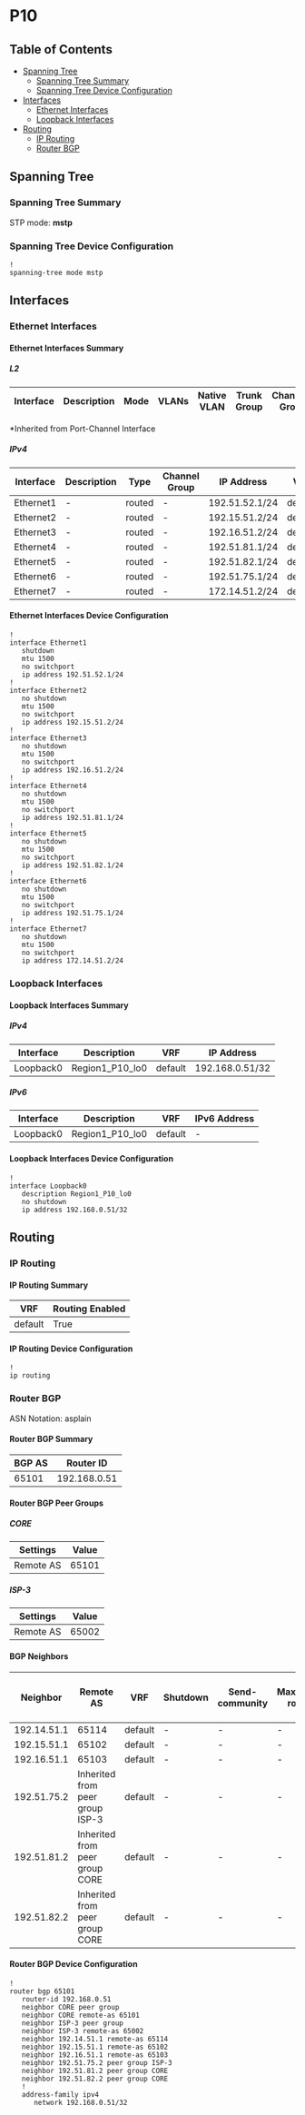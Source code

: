 # P10

## Table of Contents

- [Spanning Tree](#spanning-tree)
  - [Spanning Tree Summary](#spanning-tree-summary)
  - [Spanning Tree Device Configuration](#spanning-tree-device-configuration)
- [Interfaces](#interfaces)
  - [Ethernet Interfaces](#ethernet-interfaces)
  - [Loopback Interfaces](#loopback-interfaces)
- [Routing](#routing)
  - [IP Routing](#ip-routing)
  - [Router BGP](#router-bgp)

## Spanning Tree

### Spanning Tree Summary

STP mode: **mstp**

### Spanning Tree Device Configuration

```eos
!
spanning-tree mode mstp
```

## Interfaces

### Ethernet Interfaces

#### Ethernet Interfaces Summary

##### L2

| Interface | Description | Mode | VLANs | Native VLAN | Trunk Group | Channel-Group |
| --------- | ----------- | ---- | ----- | ----------- | ----------- | ------------- |

*Inherited from Port-Channel Interface

##### IPv4

| Interface | Description | Type | Channel Group | IP Address | VRF |  MTU | Shutdown | ACL In | ACL Out |
| --------- | ----------- | -----| ------------- | ---------- | ----| ---- | -------- | ------ | ------- |
| Ethernet1 | - | routed | - | 192.51.52.1/24 | default | 1500 | True | - | - |
| Ethernet2 | - | routed | - | 192.15.51.2/24 | default | 1500 | False | - | - |
| Ethernet3 | - | routed | - | 192.16.51.2/24 | default | 1500 | False | - | - |
| Ethernet4 | - | routed | - | 192.51.81.1/24 | default | 1500 | False | - | - |
| Ethernet5 | - | routed | - | 192.51.82.1/24 | default | 1500 | False | - | - |
| Ethernet6 | - | routed | - | 192.51.75.1/24 | default | 1500 | False | - | - |
| Ethernet7 | - | routed | - | 172.14.51.2/24 | default | 1500 | False | - | - |

#### Ethernet Interfaces Device Configuration

```eos
!
interface Ethernet1
   shutdown
   mtu 1500
   no switchport
   ip address 192.51.52.1/24
!
interface Ethernet2
   no shutdown
   mtu 1500
   no switchport
   ip address 192.15.51.2/24
!
interface Ethernet3
   no shutdown
   mtu 1500
   no switchport
   ip address 192.16.51.2/24
!
interface Ethernet4
   no shutdown
   mtu 1500
   no switchport
   ip address 192.51.81.1/24
!
interface Ethernet5
   no shutdown
   mtu 1500
   no switchport
   ip address 192.51.82.1/24
!
interface Ethernet6
   no shutdown
   mtu 1500
   no switchport
   ip address 192.51.75.1/24
!
interface Ethernet7
   no shutdown
   mtu 1500
   no switchport
   ip address 172.14.51.2/24
```

### Loopback Interfaces

#### Loopback Interfaces Summary

##### IPv4

| Interface | Description | VRF | IP Address |
| --------- | ----------- | --- | ---------- |
| Loopback0 | Region1_P10_lo0 | default | 192.168.0.51/32 |

##### IPv6

| Interface | Description | VRF | IPv6 Address |
| --------- | ----------- | --- | ------------ |
| Loopback0 | Region1_P10_lo0 | default | - |

#### Loopback Interfaces Device Configuration

```eos
!
interface Loopback0
   description Region1_P10_lo0
   no shutdown
   ip address 192.168.0.51/32
```

## Routing

### IP Routing

#### IP Routing Summary

| VRF | Routing Enabled |
| --- | --------------- |
| default | True |

#### IP Routing Device Configuration

```eos
!
ip routing
```

### Router BGP

ASN Notation: asplain

#### Router BGP Summary

| BGP AS | Router ID |
| ------ | --------- |
| 65101 | 192.168.0.51 |

#### Router BGP Peer Groups

##### CORE

| Settings | Value |
| -------- | ----- |
| Remote AS | 65101 |

##### ISP-3

| Settings | Value |
| -------- | ----- |
| Remote AS | 65002 |

#### BGP Neighbors

| Neighbor | Remote AS | VRF | Shutdown | Send-community | Maximum-routes | Allowas-in | BFD | RIB Pre-Policy Retain | Route-Reflector Client | Passive | TTL Max Hops |
| -------- | --------- | --- | -------- | -------------- | -------------- | ---------- | --- | --------------------- | ---------------------- | ------- | ------------ |
| 192.14.51.1 | 65114 | default | - | - | - | - | - | - | - | - | - |
| 192.15.51.1 | 65102 | default | - | - | - | - | - | - | - | - | - |
| 192.16.51.1 | 65103 | default | - | - | - | - | - | - | - | - | - |
| 192.51.75.2 | Inherited from peer group ISP-3 | default | - | - | - | - | - | - | - | - | - |
| 192.51.81.2 | Inherited from peer group CORE | default | - | - | - | - | - | - | - | - | - |
| 192.51.82.2 | Inherited from peer group CORE | default | - | - | - | - | - | - | - | - | - |

#### Router BGP Device Configuration

```eos
!
router bgp 65101
   router-id 192.168.0.51
   neighbor CORE peer group
   neighbor CORE remote-as 65101
   neighbor ISP-3 peer group
   neighbor ISP-3 remote-as 65002
   neighbor 192.14.51.1 remote-as 65114
   neighbor 192.15.51.1 remote-as 65102
   neighbor 192.16.51.1 remote-as 65103
   neighbor 192.51.75.2 peer group ISP-3
   neighbor 192.51.81.2 peer group CORE
   neighbor 192.51.82.2 peer group CORE
   !
   address-family ipv4
      network 192.168.0.51/32
```
